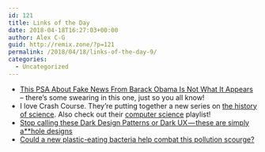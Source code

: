 ```yaml
---
id: 121
title: Links of the Day
date: 2018-04-18T16:27:03+00:00
author: Alex C-G
guid: http://remix.zone/?p=121
permalink: /2018/04/18/links-of-the-day-9/
categories:
  - Uncategorized
---
```

  * [This PSA About Fake News From Barack Obama Is Not What It Appears](https://www.buzzfeed.com/davidmack/obama-fake-news-jordan-peele-psa-video-buzzfeed?utm_term=.heALk85ve#.yfpgbjzx9) &#8211; there&#8217;s some swearing in this one, just so you all know!
  * I love Crash Course. They&#8217;re putting together a new series on [the history of science](https://www.youtube.com/watch?v=-hjGgFgnYIA&list=PL8dPuuaLjXtNppY8ZHMPDH5TKK2UpU8Ng). Also check out their [computer science](https://www.youtube.com/watch?v=tpIctyqH29Q&list=PL8dPuuaLjXtNlUrzyH5r6jN9ulIgZBpdo) playlist!
  * [Stop calling these Dark Design Patterns or Dark UX — these are simply a&#42;&#42;hole designs](https://uxdesign.cc/stop-calling-these-dark-design-patterns-or-dark-ux-these-are-simply-asshole-designs-bb02df378ba?ref=hvper.com)
  * [Could a new plastic-eating bacteria help combat this pollution scourge?](https://www.theguardian.com/environment/2016/mar/10/could-a-new-plastic-eating-bacteria-help-combat-this-pollution-scourge)